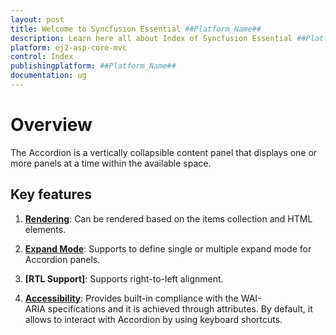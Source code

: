 ```yaml
---
layout: post
title: Welcome to Syncfusion Essential ##Platform_Name##
description: Learn here all about Index of Syncfusion Essential ##Platform_Name## widgets based on HTML5 and jQuery.
platform: ej2-asp-core-mvc
control: Index
publishingplatform: ##Platform_Name##
documentation: ug
---
```


# Overview

The Accordion is a vertically collapsible content panel that displays one or more panels at a time within the available space.

## Key features

1. **[Rendering](../getting-started/)**: Can be rendered based on the items collection and HTML elements.

2. **[Expand Mode](expand-mode/)**: Supports to define single or multiple expand mode for Accordion panels.

3. **[RTL Support]**:  Supports right-to-left
 alignment.

4. **[Accessibility](accessibility/)**: Provides built-in compliance with the WAI-ARIA specifications and it is achieved
through attributes. By default, it allows to interact with Accordion by using keyboard shortcuts.